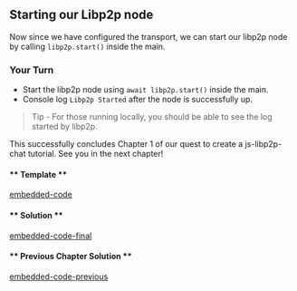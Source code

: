 ## Starting our Libp2p node
Now since we have configured the transport, we can start our libp2p node by calling `libp2p.start()` inside the main.

### Your Turn
- Start the libp2p node using `await libp2p.start()` inside the main.
- Console log `Libp2p Started` after the node is successfully up.

> Tip - For those running locally, you should be able to see the log started by libp2p.

This successfully concludes Chapter 1 of our quest to create a js-libp2p-chat tutorial. See you in the next chapter!


<!-- tabs:start -->

#### ** Template **

[embedded-code](../assets/1/1.3-template-code.js ':include :type=code embed-template')

#### ** Solution **

[embedded-code-final](../assets/1/1.3-finished-code.js ':include :type=code embed-final')

#### ** Previous Chapter Solution **

[embedded-code-previous](../assets/1/1.2-finished-code.js ':include :type=code embed-previous')

<!-- tabs:end -->
